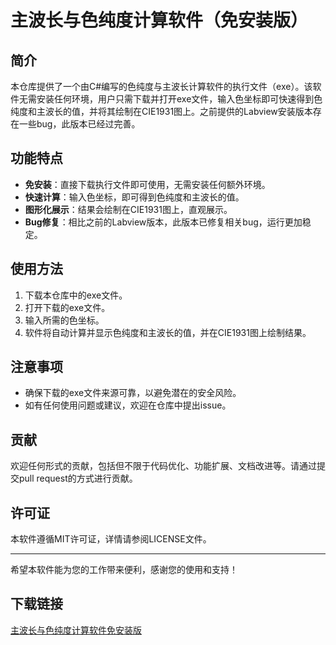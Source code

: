 # 主波长与色纯度计算软件（免安装版）

## 简介
本仓库提供了一个由C#编写的色纯度与主波长计算软件的执行文件（exe）。该软件无需安装任何环境，用户只需下载并打开exe文件，输入色坐标即可快速得到色纯度和主波长的值，并将其绘制在CIE1931图上。之前提供的Labview安装版本存在一些bug，此版本已经过完善。

## 功能特点
- **免安装**：直接下载执行文件即可使用，无需安装任何额外环境。
- **快速计算**：输入色坐标，即可得到色纯度和主波长的值。
- **图形化展示**：结果会绘制在CIE1931图上，直观展示。
- **Bug修复**：相比之前的Labview版本，此版本已修复相关bug，运行更加稳定。

## 使用方法
1. 下载本仓库中的exe文件。
2. 打开下载的exe文件。
3. 输入所需的色坐标。
4. 软件将自动计算并显示色纯度和主波长的值，并在CIE1931图上绘制结果。

## 注意事项
- 确保下载的exe文件来源可靠，以避免潜在的安全风险。
- 如有任何使用问题或建议，欢迎在仓库中提出issue。

## 贡献
欢迎任何形式的贡献，包括但不限于代码优化、功能扩展、文档改进等。请通过提交pull request的方式进行贡献。

## 许可证
本软件遵循MIT许可证，详情请参阅LICENSE文件。

---

希望本软件能为您的工作带来便利，感谢您的使用和支持！

## 下载链接

[主波长与色纯度计算软件免安装版](https://pan.quark.cn/s/bf0f1f194eed)